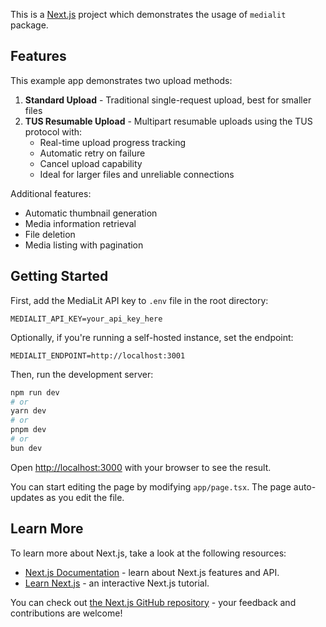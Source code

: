 This is a [Next.js](https://nextjs.org) project which demonstrates the usage of `medialit` package.

## Features

This example app demonstrates two upload methods:

1. **Standard Upload** - Traditional single-request upload, best for smaller files
2. **TUS Resumable Upload** - Multipart resumable uploads using the TUS protocol with:
    - Real-time upload progress tracking
    - Automatic retry on failure
    - Cancel upload capability
    - Ideal for larger files and unreliable connections

Additional features:

- Automatic thumbnail generation
- Media information retrieval
- File deletion
- Media listing with pagination

## Getting Started

First, add the MediaLit API key to `.env` file in the root directory:

```env
MEDIALIT_API_KEY=your_api_key_here
```

Optionally, if you're running a self-hosted instance, set the endpoint:

```env
MEDIALIT_ENDPOINT=http://localhost:3001
```

Then, run the development server:

```bash
npm run dev
# or
yarn dev
# or
pnpm dev
# or
bun dev
```

Open [http://localhost:3000](http://localhost:3000) with your browser to see the result.

You can start editing the page by modifying `app/page.tsx`. The page auto-updates as you edit the file.

## Learn More

To learn more about Next.js, take a look at the following resources:

- [Next.js Documentation](https://nextjs.org/docs) - learn about Next.js features and API.
- [Learn Next.js](https://nextjs.org/learn) - an interactive Next.js tutorial.

You can check out [the Next.js GitHub repository](https://github.com/vercel/next.js) - your feedback and contributions are welcome!
